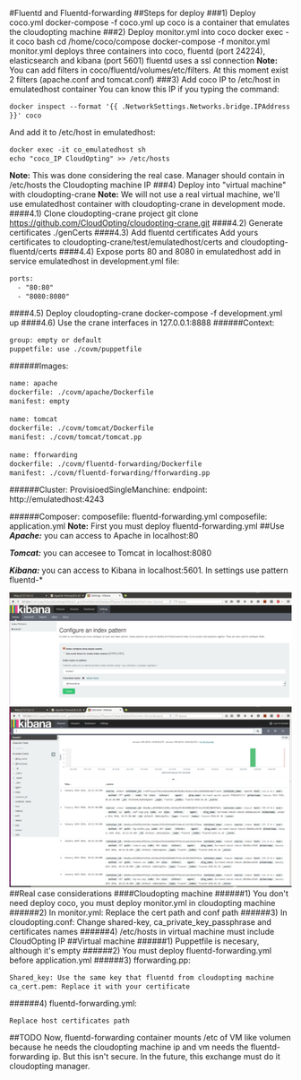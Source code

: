 #Fluentd and Fluentd-forwarding
##Steps for deploy
###1) Deploy coco.yml
    docker-compose -f coco.yml up
coco is a container that emulates the cloudopting machine
###2) Deploy monitor.yml into coco
    docker exec -it coco bash
    cd /home/coco/compose
    docker-compose -f monitor.yml
monitor.yml deploys three containers into coco, fluentd (port 24224), elasticsearch and kibana (port 5601)
fluentd uses a ssl connection
**Note:** You can add filters in coco/fluentd/volumes/etc/filters. At this moment exist 2 filters (apache.conf and tomcat.conf)
###3) Add coco IP to /etc/host in emulatedhost container
You can know this IP if you typing the command:

    docker inspect --format '{{ .NetworkSettings.Networks.bridge.IPAddress }}' coco
And add it to /etc/host in emulatedhost:

    docker exec -it co_emulatedhost sh
    echo "coco_IP CloudOpting" >> /etc/hosts
**Note:** This was done considering the real case. Manager should contain in /etc/hosts the Cloudopting machine IP
###4) Deploy into "virtual machine" with cloudopting-crane
**Note:** We will not use a real virtual machine, we'll use emulatedhost container with cloudopting-crane in development mode.
####4.1) Clone cloudopting-crane project
git clone https://github.com/CloudOpting/cloudopting-crane.git
####4.2) Generate certificates
    ./genCerts
####4.3) Add fluentd certificates
Add yours certificates to cloudopting-crane/test/emulatedhost/certs and cloudopting-fluentd/certs
####4.4) Expose ports 80 and 8080 in emulatedhost
add in service emulatedhost in development.yml file:

    ports:
      - "80:80"
      - "8080:8080"
####4.5) Deploy cloudopting-crane
    docker-compose -f development.yml up
####4.6) Use the crane interfaces in 127.0.0.1:8888
######Context:

    group: empty or default
    puppetfile: use ./covm/puppetfile

######Images:

    name: apache
    dockerfile: ./covm/apache/Dockerfile
    manifest: empty

    name: tomcat
    dockerfile: ./covm/tomcat/Dockerfile
    manifest: ./covm/tomcat/tomcat.pp

    name: fforwarding
    dockerfile: ./covm/fluentd-forwarding/Dockerfile
    manifest: ./covm/fluentd-forwarding/fforwarding.pp

######Cluster:
    ProvisioedSingleManchine: endpoint: http://emulatedhost:4243

######Composer:
    composefile: fluentd-forwarding.yml
    composefile: application.yml
**Note:** First you must deploy fluentd-forwarding.yml
##Use
**_Apache:_** you can access to Apache in localhost:80

**_Tomcat:_** you can accesee to Tomcat in localhost:8080

**_Kibana:_** you can access to Kibana in localhost:5601. In settings use pattern
fluentd-*

![settings](resources/kibana-settings.png)
![discover](resources/kibana-discover.png)
##Real case considerations
####Cloudopting machine
######1) You don't need deploy coco, you must deploy monitor.yml in cloudopting machine
######2) In monitor.yml: Replace the cert path and conf path
######3) In cloudopting.conf: Change shared-key, ca_private_key_passphrase and certificates names
######4) /etc/hosts in virtual machine must include CloudOpting IP
##Virtual machine
######1) Puppetfile is necesary, although it's empty
######2) You must deploy fluentd-forwarding.yml before application.yml
######3) fforwarding.pp:

    Shared_key: Use the same key that fluentd from cloudopting machine
    ca_cert.pem: Replace it with your certificate
######4) fluentd-forwarding.yml:

    Replace host certificates path
##TODO
Now, fluentd-forwarding container mounts /etc of VM like volumen because he needs the cloudopting machine ip and vm needs the fluentd-forwarding ip. But this isn't secure.
In the future, this exchange must do it cloudopting manager.
